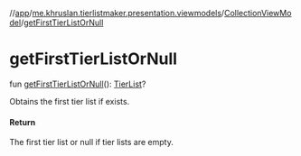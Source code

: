 //[app](../../../index.md)/[me.khruslan.tierlistmaker.presentation.viewmodels](../index.md)/[CollectionViewModel](index.md)/[getFirstTierListOrNull](get-first-tier-list-or-null.md)

# getFirstTierListOrNull

fun [getFirstTierListOrNull](get-first-tier-list-or-null.md)(): [TierList](../../me.khruslan.tierlistmaker.data.models.tierlist/-tier-list/index.md)?

Obtains the first tier list if exists.

#### Return

The first tier list or null if tier lists are empty.
